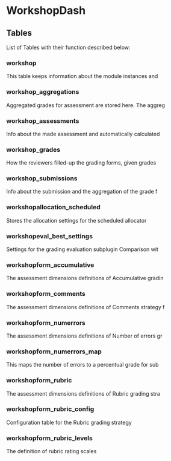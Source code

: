 # WorkshopDash

## Tables

List of Tables with their function described below:

### workshop

This table keeps information about the module instances and

### workshop_aggregations

Aggregated grades for assessment are stored here. The aggreg

### workshop_assessments

Info about the made assessment and automatically calculated

### workshop_grades

How the reviewers filled-up the grading forms, given grades

### workshop_submissions

Info about the submission and the aggregation of the grade f

### workshopallocation_scheduled

Stores the allocation settings for the scheduled allocator

### workshopeval_best_settings

Settings for the grading evaluation subplugin Comparison wit

### workshopform_accumulative

The assessment dimensions definitions of Accumulative gradin

### workshopform_comments

The assessment dimensions definitions of Comments strategy f

### workshopform_numerrors

The assessment dimensions definitions of Number of errors gr

### workshopform_numerrors_map

This maps the number of errors to a percentual grade for sub

### workshopform_rubric

The assessment dimensions definitions of Rubric grading stra

### workshopform_rubric_config

Configuration table for the Rubric grading strategy

### workshopform_rubric_levels

The definition of rubric rating scales
